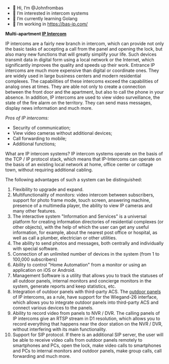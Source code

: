 - 👋 Hi, I’m @Johnfrombas
- 👀 I’m interested in intercom systems
- 🌱 I’m currently learning Golang
- 💞️ I’m working in https://bas-ip.com/

<b>Multi-apartment <a href="https://bas-ip.com/">IP Intercom</a></b>

IP intercoms are a fairly new branch in intercom, which can provide not only the basic tasks of accepting a call from the panel and opening the lock, but also many new functions that will greatly simplify your life. Such devices transmit data in digital form using a local network or the Internet, which significantly improves the quality and speeds up their work.
Entrance IP intercoms are much more expensive than digital or coordinate ones. They are widely used in large business centers and modern residential complexes. The capabilities of these intercoms exceed the capabilities of analog ones at times. They are able not only to create a connection between the front door and the apartment, but also to call the phone in your absence. In addition, IP intercoms are used to view video surveillance, the state of the fire alarm on the territory. They can send mass messages, display news information and much more.

<i>Pros of IP intercoms:</i>
+ Security of communication;
+ View video cameras without additional devices;
+ Call forwarding to mobile;
+ Additional functions;

What are IP intercom systems?
IP intercom systems operate on the basis of the TCP / IP protocol stack, which means that IP-Intercoms can operate on the basis of an existing local network at home, office center or cottage town, without requiring additional cabling.

The following advantages of such a system can be distinguished:
1. Flexibility to upgrade and expand.
2. Multifunctionality of monitors: video intercom between subscribers, support for photo frame mode, touch screen, answering machine, presence of a multimedia player, the ability to view IP cameras and many other features.
3. The interactive system "Information and Services" is a universal platform for creating information directories of residential complexes (or other objects), with the help of which the user can get any useful information, for example, about the nearest post office or hospital, as well as call a plumber, electrician or other utilities.
4. The ability to send photos and messages, both centrally and individually with special software.
5. Connection of an unlimited number of devices in the system (from 1 to 100,000 subscribers)
6. Ability to control "Home Automation" from a monitor or using an application on iOS or Android.
7. Management Software is a utility that allows you to track the statuses of all outdoor panels, internal monitors and concierge monitors in the system, generate reports and keep statistics, etc.
8. Integration of outdoor panels with third-party ACS. The <a href="https://bas-ip.com/catalog/panels/">outdoor panels</a></b> of IP intercoms, as a rule, have support for the Wiegand-26 interface, which allows you to integrate outdoor panels into third-party ACS and connect various devices to the panels.
9. Ability to record video from panels to NVR / DVR. The calling panels of IP intercoms give an RTSP stream in D1 resolution, which allows you to record everything that happens near the door station on the NVR / DVR, without interfering with its main functionality.
10. Support for SIP protocol. If there is an additional SIP server, the user will be able to receive video calls from outdoor panels remotely to smartphones and PCs, open the lock, make video calls to smartphones and PCs to internal monitors and outdoor panels, make group calls, call forwarding and much more.

<!---
Johnfrombas/Johnfrombas is a ✨ special ✨ repository because its `README.md` (this file) appears on your GitHub profile.
You can click the Preview link to take a look at your changes.
--->
